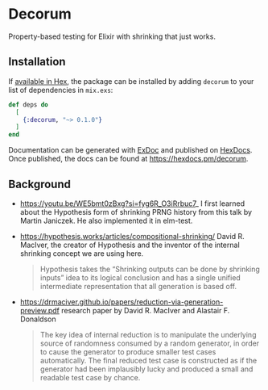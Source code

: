 # Decorum

Property-based testing for Elixir with shrinking that just works.

## Installation

If [available in Hex](https://hex.pm/docs/publish), the package can be installed
by adding `decorum` to your list of dependencies in `mix.exs`:

```elixir
def deps do
  [
    {:decorum, "~> 0.1.0"}
  ]
end
```

Documentation can be generated with [ExDoc](https://github.com/elixir-lang/ex_doc)
and published on [HexDocs](https://hexdocs.pm). Once published, the docs can
be found at <https://hexdocs.pm/decorum>.

## Background

- https://youtu.be/WE5bmt0zBxg?si=fyg6R_O3iRrbuc7_ I first learned about the Hypothesis form of shrinking PRNG history from this talk by Martin Janiczek. He also implemented it in elm-test.

- https://hypothesis.works/articles/compositional-shrinking/ 
David R. MacIver, the creator of Hypothesis and the inventor of the internal shrinking concept we are using here.
  > Hypothesis takes the “Shrinking outputs can be done by shrinking inputs” idea to its logical conclusion and has a single unified intermediate representation that all generation is based off.

- https://drmaciver.github.io/papers/reduction-via-generation-preview.pdf research paper by David R. MacIver and Alastair F. Donaldson
  > The key idea of internal reduction is to manipulate the underlying source of randomness
  consumed by a random generator, in order to cause the generator to produce smaller test
  cases automatically. The final reduced test case is constructed as if the generator had been
  implausibly lucky and produced a small and readable test case by chance.


